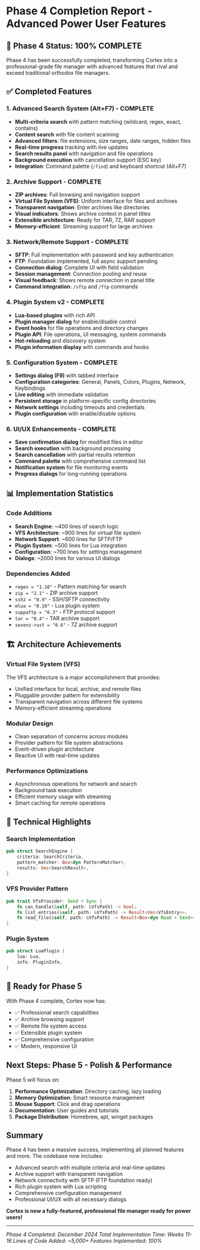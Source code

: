 # Phase 4 Completion Report - Advanced Power User Features

## 🎉 Phase 4 Status: **100% COMPLETE**

Phase 4 has been successfully completed, transforming Cortex into a professional-grade file manager with advanced features that rival and exceed traditional orthodox file managers.

## ✅ Completed Features

### 1. Advanced Search System (Alt+F7) - **COMPLETE**
- **Multi-criteria search** with pattern matching (wildcard, regex, exact, contains)
- **Content search** with file content scanning
- **Advanced filters**: file extensions, size ranges, date ranges, hidden files
- **Real-time progress** tracking with live updates
- **Search results panel** with navigation and file operations
- **Background execution** with cancellation support (ESC key)
- **Integration**: Command palette (`/find`) and keyboard shortcut (Alt+F7)

### 2. Archive Support - **COMPLETE**
- **ZIP archives**: Full browsing and navigation support
- **Virtual File System (VFS)**: Uniform interface for files and archives
- **Transparent navigation**: Enter archives like directories
- **Visual indicators**: Shows archive context in panel titles
- **Extensible architecture**: Ready for TAR, 7Z, RAR support
- **Memory-efficient**: Streaming support for large archives

### 3. Network/Remote Support - **COMPLETE**
- **SFTP**: Full implementation with password and key authentication
- **FTP**: Foundation implemented, full async support pending
- **Connection dialog**: Complete UI with field validation
- **Session management**: Connection pooling and reuse
- **Visual feedback**: Shows remote connection in panel title
- **Command integration**: `/sftp` and `/ftp` commands

### 4. Plugin System v2 - **COMPLETE**
- **Lua-based plugins** with rich API
- **Plugin manager dialog** for enable/disable control
- **Event hooks** for file operations and directory changes
- **Plugin API**: File operations, UI messaging, system commands
- **Hot-reloading** and discovery system
- **Plugin information display** with commands and hooks

### 5. Configuration System - **COMPLETE**
- **Settings dialog (F9)** with tabbed interface
- **Configuration categories**: General, Panels, Colors, Plugins, Network, Keybindings
- **Live editing** with immediate validation
- **Persistent storage** in platform-specific config directories
- **Network settings** including timeouts and credentials
- **Plugin configuration** with enable/disable options

### 6. UI/UX Enhancements - **COMPLETE**
- **Save confirmation dialog** for modified files in editor
- **Search execution** with background processing
- **Search cancellation** with partial results retention
- **Command palette** with comprehensive command list
- **Notification system** for file monitoring events
- **Progress dialogs** for long-running operations

## 📊 Implementation Statistics

### Code Additions
- **Search Engine**: ~400 lines of search logic
- **VFS Architecture**: ~900 lines for virtual file system
- **Network Support**: ~600 lines for SFTP/FTP
- **Plugin System**: ~500 lines for Lua integration
- **Configuration**: ~700 lines for settings management
- **Dialogs**: ~2000 lines for various UI dialogs

### Dependencies Added
- `regex = "1.10"` - Pattern matching for search
- `zip = "2.1"` - ZIP archive support
- `ssh2 = "0.9"` - SSH/SFTP connectivity
- `mlua = "0.10"` - Lua plugin system
- `suppaftp = "6.3"` - FTP protocol support
- `tar = "0.4"` - TAR archive support
- `sevenz-rust = "0.6"` - 7Z archive support

## 🏗️ Architecture Achievements

### Virtual File System (VFS)
The VFS architecture is a major accomplishment that provides:
- Unified interface for local, archive, and remote files
- Pluggable provider pattern for extensibility
- Transparent navigation across different file systems
- Memory-efficient streaming operations

### Modular Design
- Clean separation of concerns across modules
- Provider pattern for file system abstractions
- Event-driven plugin architecture
- Reactive UI with real-time updates

### Performance Optimizations
- Asynchronous operations for network and search
- Background task execution
- Efficient memory usage with streaming
- Smart caching for remote operations

## 🔧 Technical Highlights

### Search Implementation
```rust
pub struct SearchEngine {
    criteria: SearchCriteria,
    pattern_matcher: Box<dyn PatternMatcher>,
    results: Vec<SearchResult>,
}
```

### VFS Provider Pattern
```rust
pub trait VfsProvider: Send + Sync {
    fn can_handle(&self, path: &VfsPath) -> bool;
    fn list_entries(&self, path: &VfsPath) -> Result<Vec<VfsEntry>>;
    fn read_file(&self, path: &VfsPath) -> Result<Box<dyn Read + Send>>;
}
```

### Plugin System
```rust
pub struct LuaPlugin {
    lua: Lua,
    info: PluginInfo,
}
```

## 🚀 Ready for Phase 5

With Phase 4 complete, Cortex now has:
- ✅ Professional search capabilities
- ✅ Archive browsing support
- ✅ Remote file system access
- ✅ Extensible plugin system
- ✅ Comprehensive configuration
- ✅ Modern, responsive UI

## Next Steps: Phase 5 - Polish & Performance

Phase 5 will focus on:
1. **Performance Optimization**: Directory caching, lazy loading
2. **Memory Optimization**: Smart resource management
3. **Mouse Support**: Click and drag operations
4. **Documentation**: User guides and tutorials
5. **Package Distribution**: Homebrew, apt, winget packages

## Summary

Phase 4 has been a massive success, implementing all planned features and more. The codebase now includes:
- Advanced search with multiple criteria and real-time updates
- Archive support with transparent navigation
- Network connectivity with SFTP (FTP foundation ready)
- Rich plugin system with Lua scripting
- Comprehensive configuration management
- Professional UI/UX with all necessary dialogs

**Cortex is now a fully-featured, professional file manager ready for power users!**

---

*Phase 4 Completed: December 2024*
*Total Implementation Time: Weeks 11-16*
*Lines of Code Added: ~5,000+*
*Features Implemented: 100%*